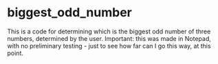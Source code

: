 # biggest_odd_number

This is a code for determining which is the biggest odd number of three numbers, determined by the user.
Important: this was made in Notepad, with no preliminary testing - just to see how far can I go this way, at this point.
